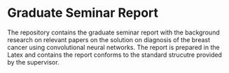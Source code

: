 # Graduate Seminar Report
The repository contains the graduate seminar report with the background research on relevant papers on the solution 
on diagnosis of the breast cancer using convolutional neural networks. The report is prepared in the Latex and contains the report conforms to the standard strucutre provided by the supervisor. 

